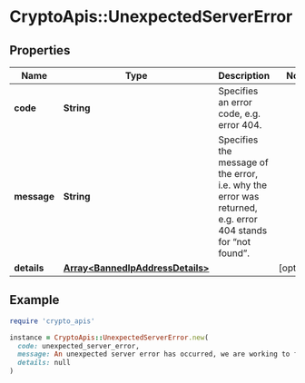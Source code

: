 # CryptoApis::UnexpectedServerError

## Properties

| Name | Type | Description | Notes |
| ---- | ---- | ----------- | ----- |
| **code** | **String** | Specifies an error code, e.g. error 404. |  |
| **message** | **String** | Specifies the message of the error, i.e. why the error was returned, e.g. error 404 stands for “not found”. |  |
| **details** | [**Array&lt;BannedIpAddressDetails&gt;**](BannedIpAddressDetails.md) |  | [optional] |

## Example

```ruby
require 'crypto_apis'

instance = CryptoApis::UnexpectedServerError.new(
  code: unexpected_server_error,
  message: An unexpected server error has occurred, we are working to fix this. Please try again later and in case it occurs again please report it to our team via email.,
  details: null
)
```

